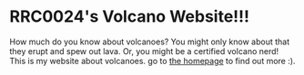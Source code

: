 # RRC0024's Volcano Website!!!
How much do you know about volcanoes? You might only know about that they erupt and spew out lava. Or, you might be a certified volcano nerd! This is my website about volcanoes. go to
<a href="https://rrc0024.github.io/rrcvolcanoes.github.io/AllAboutVolcanoes.html#title">the homepage</a>
to find out more :).
